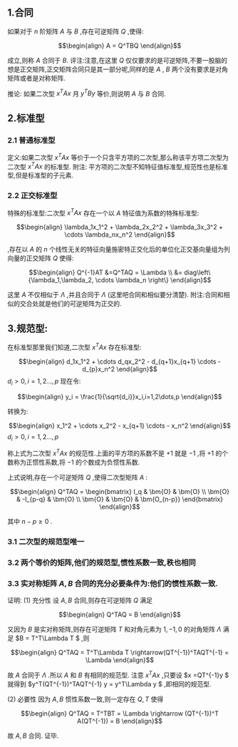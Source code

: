 ## 1.合同
如果对于 $n$ 阶矩阵 $A$ 与 $B$ ,存在可逆矩阵 $Q$ ,使得:

$$\begin{align}
    A = Q^TBQ
\end{align}$$

成立,则称 $A$ 合同于 $B$.
评注:注意,在这里 $Q$ 仅仅要求的是可逆矩阵,不要一股脑的想是正交矩阵,正交矩阵合同只是其一部分呢,同样的是 $A$ , $B$ 两个没有要求是对角矩阵或者是对称矩阵.

推论:
如果二次型 $x^TAx$ 月 $y^TBy$ 等价,则说明 $A$ 与 $B$ 合同.


## 2.标准型
### 2.1 普通标准型
定义:如果二次型 $x^TAx$ 等价于一个只含平方项的二次型,那么称该平方项二次型为二次型 $x^TAx$ 的标准型.
附注: 平方项的二次型不知特征值标准型,规范性也是标准型,但是标准型的子元素.


### 2.2 正交标准型
特殊的标准型:二次型 $x^TAx$ 存在一个以 $A$ 特征值为系数的特殊标准型:

$$\begin{align}
    \lambda_1x_1^2 + \lambda_2x_2^2 + \lambda_3x_3^2 + \cdots \lambda_nx_n^2
\end{align}$$

,存在以 $A$ 的 $n$ 个线性无关的特征向量施密特正交化后的单位化正交基向量组为列向量的正交矩阵 $Q$ 使得:

$$\begin{align}
    Q^{-1}AT &=Q^TAQ = \Lambda \\
    &= diag\left\{\lambda_1,\lambda_2, \cdots \lambda_n \right\}
\end{align}$$

这里 $A$ 不仅相似于 $\Lambda$ ,并且合同于 $\Lambda$ (这里吧合同和相似要分清楚).
附注:合同和相似的交合处就是他们的可逆矩阵为正交的.


## 3.规范型:
在标准型那里我们知道,二次型 $x^TAx$ 存在标准型:

$$\begin{align}
    d_1x_1^2 + \cdots d_qx_2^2  - d_{q+1}x_{q+1} \cdots  - d_{p}x_n^2
\end{align}$$
$d_i>0,i=1,2\dots,p$
现在令:

$$\begin{align}
    y_i = \frac{1}{\sqrt{d_i}}x_i,i=1,2\dots,p
\end{align}$$

转换为:

$$\begin{align}
    x_1^2 + \cdots x_2^2  - x_{q+1} \cdots  - x_n^2
\end{align}$$
$d_i>0,i=1,2\dots,p$

称上式为二次型 $x^TAx$ 的规范性.上面的平方项的系数不是 $+1$ 就是 $-1$ ,将 $+1$ 的个数称为正惯性系数,将 $-1$ 的个数成为负惯性系数.

上式说明,存在一个可逆矩阵 $Q$ ,使得二次型矩阵 $A$ :

$$\begin{align}
    Q^TAQ = \begin{bmatrix}
        I_q & \bm{O} & \bm{O} \\
        \bm{O} & -I_{p-q} & \bm{O} \\
        \bm{O} & \bm{O} & \bm{O_{n-p}}
    \end{bmatrix}
\end{align}$$

其中 $n-p\geq 0$ .

### 3.1 二次型的规范型唯一
### 3.2 两个等价的矩阵,他们的规范型,惯性系数一致,秩也相同






### 3.3 实对称矩阵 $A,B$ 合同的充分必要条件为:他们的惯性系数一致.
证明:
(1) 充分性
设 $A,B$ 合同,则存在可逆矩阵 $Q$ 满足

$$\begin{align}
    Q^TAQ = B
\end{align}$$

又因为 $B$ 是实对称矩阵,则存在可逆矩阵 $T$ 和对角元素为 $1,-1,0$ 的对角矩阵 $\Lambda$ 满足 $B = T^T\Lambda T $ ,则

$$\begin{align}
    Q^TAQ = T^T\Lambda T \rightarrow(QT^{-1})^TAQT^{-1} = \Lambda 
\end{align}$$

故 $A$ 合同于  $\Lambda$ .所以 $A$ 和 $B$ 有相同的规范型.
注意 $x^TAx$ ,只要设 $x =QT^{-1}y $ 就得到 $y^T(QT^{-1})^TAQT^{-1} y = y^T\Lambda y $ ,即相同的规范型.

(2) 必要性
因为 $A,B$ 惯性系数一致,则一定存在 $Q,T$ 使得

$$\begin{align}
    Q^TAQ = T^TBT = \Lambda \rightarrow (QT^{-1})^T A(QT^{-1}) = B
\end{align}$$ 

故 $A,B$ 合同.
证毕.



